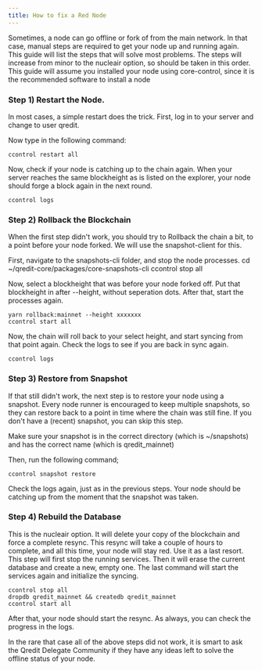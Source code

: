 ```yaml
---
title: How to fix a Red Node
---
```


Sometimes, a node can go offline or fork of from the main network. In that case, manual steps are required to get your node up and running again. This guide will list the steps that will solve most problems. The steps will increase from minor to the nucleair option, so should be taken in this order.
This guide will assume you installed your node using core-control, since it is the recommended software to install a node

### Step 1) Restart the Node.

In most cases, a simple restart does the trick. First, log in to your server and change to user qredit.

Now type in the following command:
```
ccontrol restart all
```

Now, check if your node is catching up to the chain again. When your server reaches the same blockheight as is listed on the explorer, your node should forge a block again in the next round.
```
ccontrol logs
```

### Step 2) Rollback the Blockchain

When the first step didn't work, you should try to Rollback the chain a bit, to a point before your node forked. We will use the snapshot-client for this.

First, navigate to the snapshots-cli folder, and stop the node processes. 
cd ~/qredit-core/packages/core-snapshots-cli
ccontrol stop all

Now, select a blockheight that was before your node forked off. Put that blockheight in after --height, without seperation dots. After that, start the processes again. 
```
yarn rollback:mainnet --height xxxxxxx
ccontrol start all
```

Now, the chain will roll back to your select height, and start syncing from that point again. Check the logs to see if you are back in sync again.
```
ccontrol logs
```

### Step 3) Restore from Snapshot

If that still didn't work, the next step is to restore your node using a snapshot. Every node runner is encouraged to keep multiple snapshots, so they can restore back to a point in time where the chain was still fine.
If you don't have a (recent) snapshot, you can skip this step.

Make sure your snapshot is in the correct directory (which is ~/snapshots) and has the correct name (which is qredit_mainnet)

Then, run the following command;
```
ccontrol snapshot restore
```

Check the logs again, just as in the previous steps. Your node should be catching up from the moment that the snapshot was taken.

### Step 4) Rebuild the Database

This is the nucleair option. It will delete your copy of the blockchain and force a complete resync. This resync will take a couple of hours to complete, and all this time, your node will stay red. Use it as a last resort.
This step will first stop the running services. Then it will erase the current database and create a new, empty one. The last command will start the services again and initialize the syncing.
```
ccontrol stop all
dropdb qredit_mainnet && createdb qredit_mainnet
ccontrol start all
```

After that, your node should start the resync. As always, you can check the progress in the logs.

In the rare that case all of the above steps did not work, it is smart to ask the Qredit Delegate Community if they have any ideas left to solve the offline status of your node.